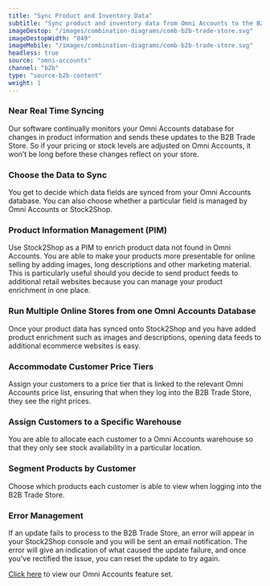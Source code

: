 ```yaml
---
title: "Sync Product and Inventory Data"
subtitle: "Sync product and inventory data from Omni Accounts to the B2B Trade Store."
imageDestop: "/images/combination-diagrams/comb-b2b-trade-store.svg"
imageDestopWidth: "849"
imageMobile: "/images/combination-diagrams/comb-b2b-trade-store.svg"
headless: true
source: "omni-accounts"
channel: "b2b"
type: "source-b2b-content"
weight: 1
---
```


### Near Real Time Syncing
Our software continually monitors your Omni Accounts database for changes in product information and sends these updates to the B2B Trade Store. So if your pricing or stock levels are adjusted on Omni Accounts, it won’t be long before these changes reflect on your store.

### Choose the Data to Sync
You get to decide which data fields are synced from your Omni Accounts database. You can also choose whether a particular field is managed by Omni Accounts or Stock2Shop.

### Product Information Management (PIM)
Use Stock2Shop as a PIM to enrich product data not found in Omni Accounts. You are able to make your products more presentable for online selling by adding images, long descriptions and other marketing material. This is particularly useful should you decide to send product feeds to additional retail websites because you can manage your product enrichment in one place.

### Run Multiple Online Stores from one Omni Accounts Database
Once your product data has synced onto Stock2Shop and you have added product enrichment such as images and descriptions, opening data feeds to additional ecommerce websites is easy.

### Accommodate Customer Price Tiers
Assign your customers to a price tier that is linked to the relevant Omni Accounts price list, ensuring that when they log into the B2B Trade Store, they see the right prices.

### Assign Customers to a Specific Warehouse
You are able to allocate each customer to a Omni Accounts warehouse so that they only see stock availability in a particular location.

### Segment Products by Customer
Choose which products each customer is able to view when logging into the B2B Trade Store.

### Error Management
If an update fails to process to the B2B Trade Store, an error will appear in your Stock2Shop console and you will be sent an email notification. The error will give an indication of what caused the update failure, and once you’ve rectified the issue, you can reset the update to try again.

[Click here](/help/features/omni-accounts/ "Omni Accounts Features") to view our Omni Accounts feature set.